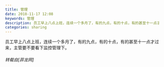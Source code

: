 ```yaml
---
title: 管理
date: 2018-11-17 12:08
keywords: 管理
description: 员工早上八点上班，连续一个多月了，有的九点，有的十点，有的甚至十一点才过来，主管要不要看下监控管理下。
categories: sharing
---
```

<td class="t_f" id="postmessage_2296144">

员工早上八点上班，连续一个多月了，有的九点，有的十点，有的甚至十一点才过来，主管要不要看下监控管理下。</td>
###### 转载自[菲龙网]